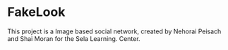 # FakeLook
This project is a Image based social network, created by Nehorai Peisach and Shai Moran for the Sela Learning. Center.
